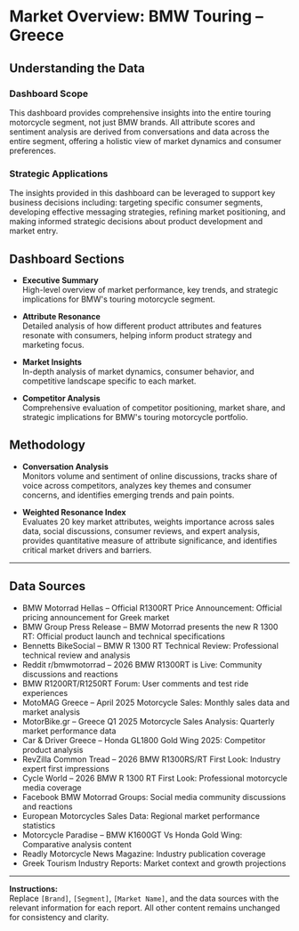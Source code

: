 # Market Overview: BMW Touring – Greece

## Understanding the Data

### Dashboard Scope
This dashboard provides comprehensive insights into the entire touring motorcycle segment, not just BMW brands. All attribute scores and sentiment analysis are derived from conversations and data across the entire segment, offering a holistic view of market dynamics and consumer preferences.

### Strategic Applications
The insights provided in this dashboard can be leveraged to support key business decisions including: targeting specific consumer segments, developing effective messaging strategies, refining market positioning, and making informed strategic decisions about product development and market entry.

## Dashboard Sections

- **Executive Summary**  
  High-level overview of market performance, key trends, and strategic implications for BMW's touring motorcycle segment.

- **Attribute Resonance**  
  Detailed analysis of how different product attributes and features resonate with consumers, helping inform product strategy and marketing focus.

- **Market Insights**  
  In-depth analysis of market dynamics, consumer behavior, and competitive landscape specific to each market.

- **Competitor Analysis**  
  Comprehensive evaluation of competitor positioning, market share, and strategic implications for BMW's touring motorcycle portfolio.

## Methodology

- **Conversation Analysis**  
  Monitors volume and sentiment of online discussions, tracks share of voice across competitors, analyzes key themes and consumer concerns, and identifies emerging trends and pain points.

- **Weighted Resonance Index**  
  Evaluates 20 key market attributes, weights importance across sales data, social discussions, consumer reviews, and expert analysis, provides quantitative measure of attribute significance, and identifies critical market drivers and barriers.

---

## Data Sources

- BMW Motorrad Hellas – Official R1300RT Price Announcement: Official pricing announcement for Greek market
- BMW Group Press Release – BMW Motorrad presents the new R 1300 RT: Official product launch and technical specifications
- Bennetts BikeSocial – BMW R 1300 RT Technical Review: Professional technical review and analysis
- Reddit r/bmwmotorrad – 2026 BMW R1300RT is Live: Community discussions and reactions
- BMW R1200RT/R1250RT Forum: User comments and test ride experiences
- MotoMAG Greece – April 2025 Motorcycle Sales: Monthly sales data and market analysis
- MotorBike.gr – Greece Q1 2025 Motorcycle Sales Analysis: Quarterly market performance data
- Car & Driver Greece – Honda GL1800 Gold Wing 2025: Competitor product analysis
- RevZilla Common Tread – 2026 BMW R1300RS/RT First Look: Industry expert first impressions
- Cycle World – 2026 BMW R 1300 RT First Look: Professional motorcycle media coverage
- Facebook BMW Motorrad Groups: Social media community discussions and reactions
- European Motorcycles Sales Data: Regional market performance statistics
- Motorcycle Paradise – BMW K1600GT Vs Honda Gold Wing: Comparative analysis content
- Readly Motorcycle News Magazine: Industry publication coverage
- Greek Tourism Industry Reports: Market context and growth projections

---

**Instructions:**  
Replace `[Brand]`, `[Segment]`, `[Market Name]`, and the data sources with the relevant information for each report. All other content remains unchanged for consistency and clarity.